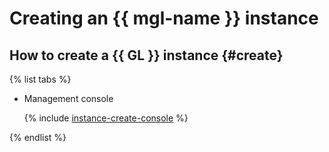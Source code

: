 # Creating an {{ mgl-name }} instance

## How to create a {{ GL }} instance {#create}

{% list tabs %}

- Management console

  {% include [instance-create-console](../../../_includes/managed-gitlab/instance-create-console.md) %}

{% endlist %}